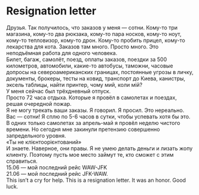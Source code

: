 # Resignation letter
Друзья.
Так получилось, что заказов у меня — сотни. Кому-то три магазина, кому-то два рюкзака, кому-то пара носков, кому-то ноут, кому-то тепловизор, кому-то дрон. Кому-то пробить прицел, кому-то лекарства для кота. Заказов там много. Просто много. Это неподъёмная работа для одного человека.  
Билет, багаж, самолёт, поезд, оплаты заказов, поездки за 500 километров, автомобили, какие-то автобусы, таможни, часовые допросы на североамериканских границах, постоянные угрозы в личку, документы, брокеры, тесты на ковид, транспорт до Киева, канистры, эксель таблицы, найти принтер, чому мий, коли мій?  
У меня сейчас был трёхдневный отпуск.  
Просто 72 часа отдыха. Которые я провёл в самолетах и поездах, решая очередной пожар.  
Я не могу трекать ваши заказы. Я говорил. Я просил. Это нереально. Вас — сотни! Я сплю по 5-6 часов в сутки, чтобы успевать хотя бы это. В одних только самолетах за апрель-май я провёл неделю чистого времени. Но сегодня мне закинули претензию совершенно запредельного уровня.  
«Ты не клієнтоорієнтований»  
И знаете. Наверное, они правы. Я не умею делать деньги и лизать жопу клиенту. Поэтому пусть мое место займут те, кто сможет с этим справиться.  
15.06 — мой последний рейс WAW-JFK  
21.06 — мой последний рейс JFK-WAW.  
This isn’t a cry for help. This is a resignation letter.
It was an honor. Good luck.